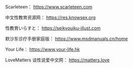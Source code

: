 Scarleteen：
https://www.scarleteen.com

中文性教育资源网：
https://res.knowsex.org

性教育いらすと：
https://seikyouiku-illust.com

默沙东诊疗手册家庭版：
https://www.msdmanuals.cn/home

Your Life：
https://www.your-life.hk

LoveMatters 谈性说爱中文网：
https://matters.love
